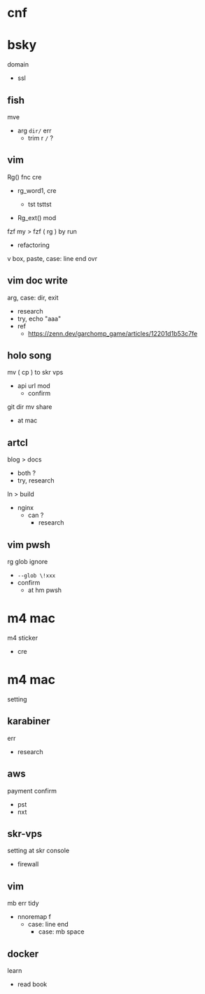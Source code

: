 
# cnf


# bsky

domain
- ssl


## fish

mve
- arg `dir/` err
  - trim r `/` ?


## vim

Rg() fnc cre

- rg_word1, cre
  - tst  tsttst

- Rg_ext() mod


fzf my > fzf ( rg ) by run
- refactoring


v box, paste, case: line end ovr


## vim doc write

arg, case: dir, exit
- research
- try, echo "aaa"
- ref
  - https://zenn.dev/garchomp_game/articles/12201d1b53c7fe


## holo song

mv ( cp ) to skr vps
- api url mod
  - confirm


git dir mv share
- at mac


## artcl

blog > docs
- both ?
- try, research


ln > build
- nginx
  - can ?
    - research


## vim  pwsh

rg glob ignore
- `--glob \!xxx`
- confirm
  - at hm pwsh


# m4 mac

m4 sticker
- cre


# m4 mac

setting


## karabiner

err
- research


## aws

payment confirm
- pst
- nxt


## skr-vps

setting at skr console
- firewall


## vim

mb err tidy
- nnoremap f
  - case: line end
    - case: mb space


## docker

learn
- read book



